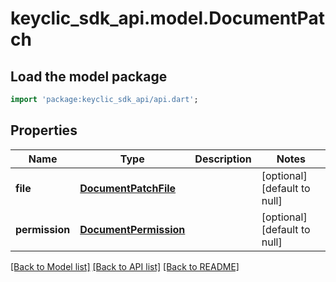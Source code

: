 # keyclic_sdk_api.model.DocumentPatch

## Load the model package
```dart
import 'package:keyclic_sdk_api/api.dart';
```

## Properties
Name | Type | Description | Notes
------------ | ------------- | ------------- | -------------
**file** | [**DocumentPatchFile**](DocumentPatchFile.md) |  | [optional] [default to null]
**permission** | [**DocumentPermission**](DocumentPermission.md) |  | [optional] [default to null]

[[Back to Model list]](../README.md#documentation-for-models) [[Back to API list]](../README.md#documentation-for-api-endpoints) [[Back to README]](../README.md)


